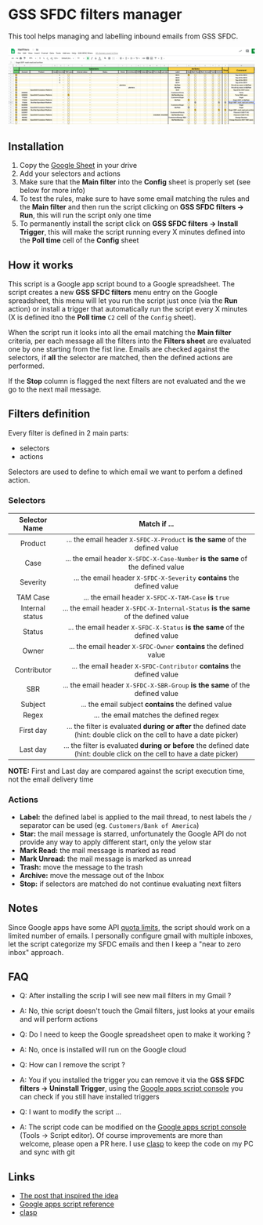 # GSS SFDC filters manager

This tool helps managing and labelling inbound emails from GSS SFDC.

![GSS SFDC Filters manager screenshot](img/GSSSFDC-filters.png)

## Installation

1. Copy the [Google Sheet](https://docs.google.com/spreadsheets/d/1b4HgisYEb_KZbVchKHwCWTw2WBwxFGXtWRAa8_FUz_Q/edit?usp=sharing) in your drive
2. Add your selectors and actions
3. Make sure that the **Main filter** into the **Config** sheet is properly set (see below for more info)
4. To test the rules, make sure to have some email matching the rules and the **Main filter** and then run the script clicking on **GSS SFDC filters -> Run**, this will run the script only one time
5. To permanently install the script click on **GSS SFDC filters -> Install Trigger**, this will make the script running every X minutes defined into the **Poll time** cell of the **Config** sheet

## How it works

This script is a Google app script bound to a Google spreadsheet.
The script creates a new **GSS SFDC filters** menu entry on the Google spreadsheet, this menu will let you run the script just once (via the **Run** action) or install a trigger that automatically run the script every X minutes (X is defined itno the **Poll time** `C2` cell of the `Config` sheet).

When the script run it looks into all the email matching the **Main filter** criteria, per each message all the filters into the **Filters sheet** are evaluated one by one starting from the fist line.
Emails are checked against the selectors, if **all** the selector are matched, then the defined actions are performed.

If the **Stop** column is flagged the next filters are not evaluated and the we go to the next mail message.

## Filters definition

Every filter is defined in 2 main parts:

- selectors
- actions

Selectors are used to define to which email we want to perfom a defined action.

### Selectors

| Selector Name | Match if ... |
|:-------------:|:-------------------:|
| Product       | ... the email header `X-SFDC-X-Product` **is the same** of the defined value |
| Case          | ... the email header `X-SFDC-X-Case-Number` **is the same** of the defined value |
| Severity      | ... the email header `X-SFDC-X-Severity` **contains** the defined value |
| TAM Case      | ... the email header `X-SFDC-X-TAM-Case` **is** `true` |
| Internal status | ... the email header `X-SFDC-X-Internal-Status` **is the same** of the defined value |
| Status        | ... the email header `X-SFDC-X-Status` **is the same** of the defined value |
| Owner         | ... the email header `X-SFDC-Owner` **contains** the defined value |
| Contributor   | ... the email header `X-SFDC-Contributor` **contains** the defined value |
| SBR           | ... the email header `X-SFDC-X-SBR-Group` **is the same** of the defined value |
| Subject       | ... the email subject **contains** the defined value |
| Regex         | ... the email matches the defined regex |
| First day     | ... the filter is evaluated **during or after** the defined date (hint: double click on the cell to have a date picker) |
| Last day      | ... the filter is evaluated **during or before** the defined date (hint: double click on the cell to have a date picker) |

**NOTE:** First and Last day are compared against the script execution time, not the email delivery time

### Actions

* **Label:** the defined label is applied to the mail thread, to nest labels the `/` separator can be used (eg. `Customers/Bank of America`)
* **Star:** the mail message is starred, unfortunately the Google API do not provide any way to apply different start, only the yelow star
* **Mark Read:** the mail message is marked as read
* **Mark Unread:** the mail message is marked as unread
* **Trash:** move the message to the trash
* **Archive:** move the message out of the Inbox
* **Stop:** if selectors are matched do not continue evaluating next filters

## Notes

Since Google apps have some API [quota limits](https://developers.google.com/apps-script/guides/services/quotas), the script should work on a limited number of emails. I personally configure gmail with multiple inboxes, let the script categorize my SFDC emails and then I keep a "near to zero inbox" approach.

## FAQ

- Q: After installing the scrip I will see new mail filters in my Gmail ?
- A: No, thie script doesn't touch the Gmail filters, just looks at your emails and will perform actions

- Q: Do I need to keep the Google spreadsheet open to make it working ?
- A: No, once is installed will run on the Google cloud

- Q: How can I remove the script ?
- A: You if you installed the trigger you can remove it via the **GSS SFDC filters -> Uninstall Trigger**, using the [Google apps script console](https://script.google.com/) you can check if you still have installed triggers

- Q: I want to modify the script ...
- A: The script code can be modified on the [Google apps script console](https://script.google.com/) (Tools -> Script editor). Of course improvements are more than welcome, please open a PR here. I use [clasp](https://github.com/google/clasp) to keep the code on my PC and sync with git

## Links

- [The post that inspired the idea](https://www.labnol.org/internet/advanced-gmail-filters/4875/)
- [Google apps script reference](https://developers.google.com/apps-script/reference)
- [clasp](https://github.com/google/clasp)
